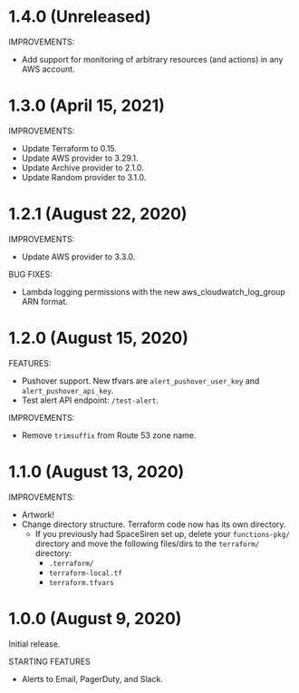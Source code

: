 # 1.4.0 (Unreleased)

IMPROVEMENTS:

* Add support for monitoring of arbitrary resources (and actions) in any AWS account.

# 1.3.0 (April 15, 2021)

IMPROVEMENTS:

* Update Terraform to 0.15.
* Update AWS provider to 3.29.1.
* Update Archive provider to 2.1.0.
* Update Random provider to 3.1.0.

# 1.2.1 (August 22, 2020)

IMPROVEMENTS:

* Update AWS provider to 3.3.0.

BUG FIXES:

* Lambda logging permissions with the new aws_cloudwatch_log_group ARN format.

# 1.2.0 (August 15, 2020)

FEATURES:

* Pushover support. New tfvars are `alert_pushover_user_key` and `alert_pushover_api_key`.
* Test alert API endpoint: `/test-alert`.

IMPROVEMENTS:

* Remove `trimsuffix` from Route 53 zone name.

# 1.1.0 (August 13, 2020)

IMPROVEMENTS:

* Artwork!
* Change directory structure. Terraform code now has its own directory.
  * If you previously had SpaceSiren set up, delete your `functions-pkg/`
    directory and move the following files/dirs to the `terraform/` directory:
    * `.terraform/`
    * `terraform-local.tf`
    * `terraform.tfvars`

# 1.0.0 (August 9, 2020)

Initial release.

STARTING FEATURES

* Alerts to Email, PagerDuty, and Slack.
